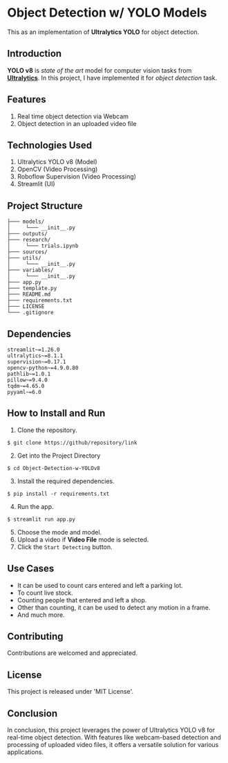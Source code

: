 # Object Detection w/ YOLO Models
This as an implementation of **Ultralytics YOLO** for object detection.
## Introduction
**YOLO v8** is _state of the art_ model for computer vision tasks from **[Ultralytics](https://www.ultralytics.com)**. In this project, I have implemented it for _object detection_ task.
## Features
1. Real time object detection via Webcam
2. Object detection in an uploaded video file
## Technologies Used
1. Ultralytics YOLO v8 (Model)
2. OpenCV (Video Processing)
3. Roboflow Supervision (Video Processing)
4. Streamlit (UI)
## Project Structure
```
├─── models/
│     └─── __init__.py
├─── outputs/
├─── research/
│     └─── trials.ipynb
├─── sources/
├─── utils/
│     └─── __init__.py
├─── variables/
│     └─── __init__.py
├─── app.py
├─── template.py
├─── README.md
├─── requirements.txt
├─── LICENSE
└─── .gitignore
```
## Dependencies
```text
streamlit~=1.26.0
ultralytics~=8.1.1
supervision~=0.17.1
opencv-python~=4.9.0.80
pathlib~=1.0.1
pillow~=9.4.0
tqdm~=4.65.0
pyyaml~=6.0
```
## How to Install and Run
1. Clone the repository.
```
$ git clone https://github/repository/link
```
2. Get into the Project Directory
```
$ cd Object-Detection-w-YOLOv8
```
3. Install the required dependencies.
```
$ pip install -r requirements.txt
```
4. Run the app.
```
$ streamlit run app.py
```
5. Choose the mode and model.
6. Upload a video if **Video File** mode is selected.
7. Click the ```Start Detecting``` button.
## Use Cases
- It can be used to count cars entered and left a parking lot.
- To count live stock.
- Counting people that entered and left a shop.
- Other than counting, it can be used to detect any motion in a frame.
- And much more.
## Contributing
Contributions are welcomed and appreciated.
## License
This project is released under 'MIT License'.
## Conclusion
In conclusion, this project leverages the power of Ultralytics YOLO v8 
for real-time object detection. With features like webcam-based detection
and processing of uploaded video files, it offers a versatile solution for
various applications.
